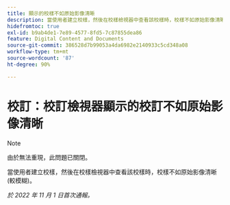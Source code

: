 ```yaml
---
title: 顯示的校樣不如原始影像清晰
description: 當使用者建立校樣，然後在校樣檢視器中查看該校樣時，校樣不如原始影像清晰 (較模糊)。
hidefromtoc: true
exl-id: b9ab4de1-7e89-4577-8fd5-7c87855dea86
feature: Digital Content and Documents
source-git-commit: 386528d7b99053a4da6982e2140933c5cd348a08
workflow-type: tm+mt
source-wordcount: '87'
ht-degree: 90%

---
```


# 校訂：校訂檢視器顯示的校訂不如原始影像清晰

<!--This is on both the WF and WFP TOCs-->

>[!NOTE]
>
>由於無法重現，此問題已關閉。

當使用者建立校樣，然後在校樣檢視器中查看該校樣時，校樣不如原始影像清晰 (較模糊)。

_於 2022 年 11 月 1 日首次通報。_

